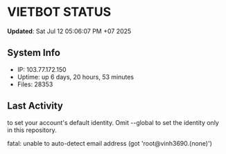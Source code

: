 # VIETBOT STATUS
**Updated**: Sat Jul 12 05:06:07 PM +07 2025

## System Info
- IP: 103.77.172.150
- Uptime: up 6 days, 20 hours, 53 minutes
- Files: 28353

## Last Activity

to set your account's default identity.
Omit --global to set the identity only in this repository.

fatal: unable to auto-detect email address (got 'root@vinh3690.(none)')
